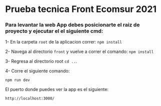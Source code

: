 # Prueba tecnica Front Ecomsur 2021

### Para levantar la web App debes posicionarte el raiz de proyecto y ejecutar el el siguiente cmd:

1- En la carpeta `root` de la aplicacion correr:
   `npm install`

2- Navega al directorio `front` y vuelve a correr el comando:
   `npm install`

3- Regresa al directorio root `cd ..`.

4- Corre el siguiente comando:

`npm run dev`

El puerto donde puedes ver la app es el siguiente:

`http://localhost:3000/`